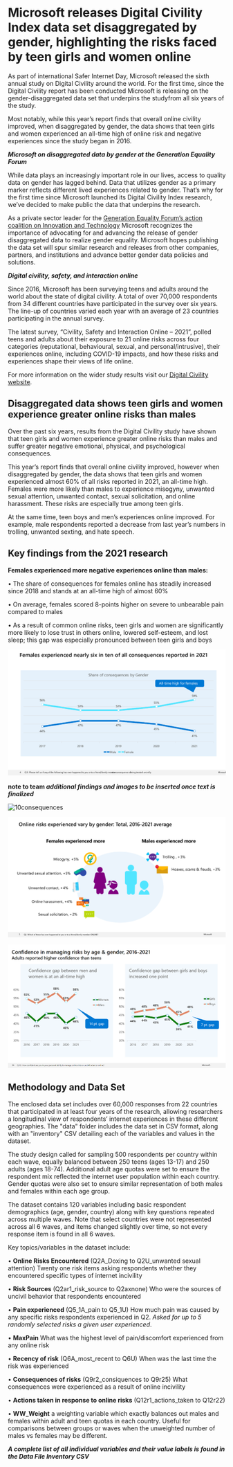 # Microsoft releases Digital Civility Index data set disaggregated by gender, highlighting the risks faced by teen girls and women online  

As part of international Safer Internet Day, Microsoft released the sixth annual study on Digital Civility around the world. For the first time,  since the Digital Civility report has been conducted Microsoft is releasing on the gender-disaggregated data set that underpins the studyfrom all six years of the study.  

 Most notably, while this year’s report finds that overall online civility improved, when disaggregated by gender, the data shows that teen girls and women experienced an all-time high of online risk and negative experiences since the study began in 2016.  

**_Microsoft on disaggregated data by gender at the Generation Equality Forum_**

While data plays an increasingly important role in our lives, access to quality data on gender has lagged behind. Data that utilizes gender as a primary marker reflects different lived experiences related to gender. That’s why for the first time since Microsoft launched its Digital Civility Index research, we’ve decided to make public the data that underpins the research.  

As a private sector leader for the [Generation Equality Forum’s action coalition on Innovation and Technology](https://blogs.microsoft.com/on-the-issues/2021/07/01/human-centered-connectivity-un-generation-equality-forum/) Microsoft recognizes the importance of advocating for and advancing the release of gender disaggregated data to realize gender equality. Microsoft hopes publishing the data set will spur similar research and releases from other companies, partners, and institutions and advance better gender data policies and solutions. 

**_Digital civility, safety, and interaction online_**

Since 2016, Microsoft has been surveying teens and adults around the world about the state of digital civility. A total of over 70,000 respondents from 34 different countries have participated in the survey over six years. The line-up of countries varied each year with an average of 23 countries participating in the annual survey.   

The latest survey, “Civility, Safety and Interaction Online – 2021”, polled teens and adults about their exposure to 21 online risks across four categories (reputational, behavioural, sexual, and personal/intrusive), their experiences online, including COVID-19 impacts, and how these risks and experiences shape their views of life online. 

For more information on the wider study results visit our [Digital Civility website](https://www.microsoft.com/en-us/online-safety/digital-civility).

<h2>Disaggregated data shows teen girls and women experience greater online risks than males</h2>

Over the past six years, results from the Digital Civility study have shown that teen girls and women experience greater online risks than males and suffer greater negative emotional, physical, and psychological consequences. 

This year’s report finds that overall online civility improved, however when disaggregated by gender, the data shows that teen girls and women experienced almost 60% of all risks reported in 2021, an all-time high. Females were more likely than males to experience misogyny, unwanted sexual attention, unwanted contact, sexual solicitation, and online harassment. These risks are especially true among teen girls.  

At the same time, teen boys and men’s experiences online improved. For example, male respondents reported a decrease from last year’s numbers in trolling, unwanted sexting, and hate speech.  

<h2>Key findings from the 2021 research</h2>

**Females experienced more negative experiences online than males:**

•	The share of consequences for females online has steadily increased since 2018 and stands at an all-time high of almost 60%
 
•	On average, females scored 8-points higher on severe to unbearable pain compared to males
 
•	As a result of common online risks, teen girls and women are significantly more likely to lose trust in others online, lowered self-esteem, and lost sleep; this gap was especially pronounced between teen girls and boys 

![consequences](assets/female_consequences2.png)

**note to team _additional findings and images to be inserted once text is finalized_**
 
![10consequences](assets/assets/Top10_Consequences.png)
 
![risks](assets/risksbygender.png)
 
![confidence](assets/confidence_managing.png)
 
<h2> Methodology and Data Set</h2>

The enclosed data set includes over 60,000 responses from 22 countries that participated in at least four years of the research, allowing researchers a longitudinal view of respondents’ internet experiences in these different geographies. The "data" folder includes the data set in CSV format, along with an "inventory" CSV detailing each of the variables and values in the dataset. 
 
The study design called for sampling 500 respondents per country within each wave, equally balanced between 250 teens (ages 13-17) and 250 adults (ages 18-74). Additional adult age quotas were set to ensure the respondent mix reflected the internet user population within each country.  Gender quotas were also set to ensure similar representation of both males and females within each age group.

The dataset contains 120 variables including basic respondent demographics (age, gender, country) along with key questions repeated across multiple waves. Note that select countries were not represented across all 6 waves, and items changed slightly over time, so not every response item is found in all 6 waves.

Key topics/variables in the dataset include:

•	**Online Risks Encountered** (Q2A_Doxing to Q2U_unwanted sexual attention) Twenty one risk items asking respondents whether they encountered specific types of internet incivility

•	**Risk Sources** (Q2ar1_risk_source to Q2axnone) Who were the sources of uncivil behavior that respondents encountered 

•	**Pain experienced** (Q5_1A_pain to Q5_1U) How much pain was caused by any specific risks respondents experienced in Q2. _Asked for up to 5 randomly selected risks a given user experienced_.

•	**MaxPain** What was the highest level of pain/discomfort experienced from any online risk

•	**Recency of risk** (Q6A_most_recent to Q6U) When was the last time the risk was experienced

•	**Consequences of risks** (Q9r2_consiquences to Q9r25) What consequences were experienced as a result of online incivility

•	**Actions taken in response to online risks** (Q12r1_actions_taken to Q12r22) 

•	**WW_Weight** a weighting variable which exactly balances out males and females within adult and teen quotas in each country. Useful for comparisons between groups or waves when the unweighted number of males vs females may be different.

_**A complete list of all individual variables and their value labels is found in the Data File Inventory CSV**_  
